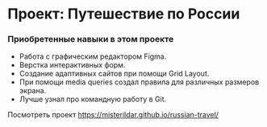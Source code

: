 # Проект: Путешествие по России

### Приобретенные навыки в этом проекте
* Работа с графическим редактором Figma.
* Верстка интерактивных форм.
* Создание адаптивных сайтов при помощи Grid Layout.
* При помощи media queries создал правила для различных размеров экрана.
* Лучше узнал про командную работу в Git.

Посмотреть проект https://misterildar.github.io/russian-travel/
